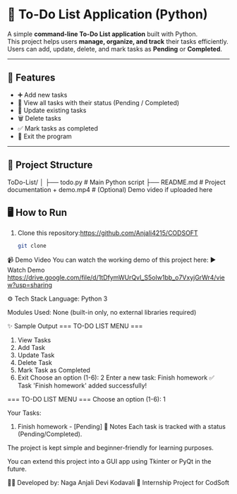# 📝 To-Do List Application (Python)

A simple **command-line To-Do List application** built with Python.  
This project helps users **manage, organize, and track** their tasks efficiently.  
Users can add, update, delete, and mark tasks as **Pending** or **Completed**.

---

## 🚀 Features
- ➕ Add new tasks  
- 👀 View all tasks with their status (Pending / Completed)  
- 🔄 Update existing tasks  
- 🗑 Delete tasks  
- ✅ Mark tasks as completed  
- 👋 Exit the program  

---

## 📂 Project Structure
ToDo-List/
│
├── todo.py # Main Python script
├── README.md # Project documentation + demo.mp4 # (Optional) Demo video if uploaded here
## 🖥️ How to Run
1. Clone this repository:https://github.com/Anjali4215/CODSOFT
   ```bash
   git clone 
📹 Demo Video
You can watch the working demo of this project here:
▶️ Watch Demo https://drive.google.com/file/d/1tDfymWUrQvI_S5oIw1bb_o7VxyjGrWr4/view?usp=sharing

⚙️ Tech Stack
Language: Python 3

Modules Used: None (built-in only, no external libraries required)

✨ Sample Output
=== TO-DO LIST MENU ===
1. View Tasks
2. Add Task
3. Update Task
4. Delete Task
5. Mark Task as Completed
6. Exit
Choose an option (1-6): 2
Enter a new task: Finish homework
✅ Task 'Finish homework' added successfully!

=== TO-DO LIST MENU ===
Choose an option (1-6): 1

Your Tasks:
1. Finish homework - [Pending]
📌 Notes
Each task is tracked with a status (Pending/Completed).

The project is kept simple and beginner-friendly for learning purposes.

You can extend this project into a GUI app using Tkinter or PyQt in the future.

👨‍💻 Developed by: Naga Anjali Devi Kodavali
🔗 Internship Project for CodSoft

